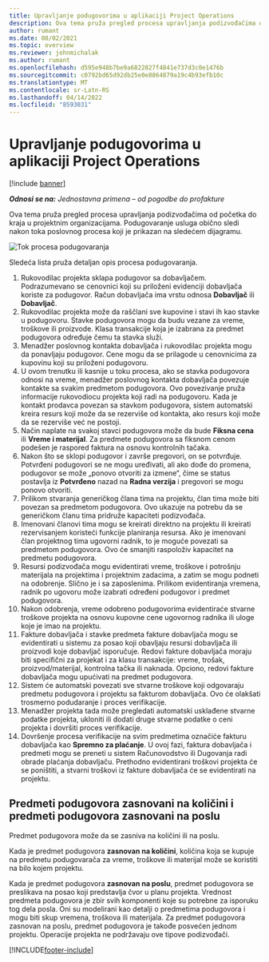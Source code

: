 ```yaml
---
title: Upravljanje podugovorima u aplikaciji Project Operations
description: Ova tema pruža pregled procesa upravljanja podizvođačima od početka do kraja obično u projektnim organizacijama.
author: rumant
ms.date: 08/02/2021
ms.topic: overview
ms.reviewer: johnmichalak
ms.author: rumant
ms.openlocfilehash: d595e948b7be9a6822827f4841e737d3c0e1476b
ms.sourcegitcommit: c0792bd65d92db25e0e8864879a19c4b93efb10c
ms.translationtype: MT
ms.contentlocale: sr-Latn-RS
ms.lasthandoff: 04/14/2022
ms.locfileid: "8593031"
---
```

# <a name="subcontract-management-in-project-operations"></a>Upravljanje podugovorima u aplikaciji Project Operations

[!include [banner](../../includes/dataverse-preview.md)]

_**Odnosi se na:** Jednostavna primena – od pogodbe do profakture_

Ova tema pruža pregled procesa upravljanja podizvođačima od početka do kraja u projektnim organizacijama. Podugovaranje usluga obično sledi nakon toka poslovnog procesa koji je prikazan na sledećem dijagramu.

![Tok procesa podugovaranja](../media/SubcontractingProcessFlow.png)

Sledeća lista pruža detaljan opis procesa podugovaranja.

1. Rukovodilac projekta sklapa podugovor sa dobavljačem. Podrazumevano se cenovnici koji su priloženi evidenciji dobavljača koriste za podugovor. Račun dobavljača ima vrstu odnosa **Dobavljač** ili **Dobavljač**.
2. Rukovodilac projekta može da raščlani sve kupovine i stavi ih kao stavke u podugovoru. Stavke podugovora mogu da budu vezane za vreme, troškove ili proizvode. Klasa transakcije koja je izabrana za predmet podugovora određuje čemu ta stavka služi.
3. Menadžer poslovnog kontakta dobavljača i rukovodilac projekta mogu da ponavljaju podugovor. Cene mogu da se prilagode u cenovnicima za kupovinu koji su priloženi podugovoru.
4. U ovom trenutku ili kasnije u toku procesa, ako se stavka podugovora odnosi na vreme, menadžer poslovnog kontakta dobavljača povezuje kontakte sa svakim predmetom podugovora. Ovo povezivanje pruža informacije rukovodiocu projekta koji radi na podugovoru. Kada je kontakt prodavca povezan sa stavkom podugovora, sistem automatski kreira resurs koji može da se rezerviše od kontakta, ako resurs koji može da se rezerviše već ne postoji.
5. Način naplate na svakoj stavci podugovora može da bude **Fiksna cena** ili **Vreme i materijal**. Za predmete podugovora sa fiksnom cenom podešen je raspored faktura na osnovu kontrolnih tačaka.
6.  Nakon što se sklopi podugovor i završe pregovori, on se potvrđuje. Potvrđeni podugovori se ne mogu uređivati, ali ako dođe do promena, podugovor se može „ponovo otvoriti za izmene“, čime se status postavlja iz **Potvrđeno** nazad na **Radna verzija** i pregovori se mogu ponovo otvoriti. 
7.  Prilikom stvaranja generičkog člana tima na projektu, član tima može biti povezan sa predmetom podugovora. Ovo ukazuje na potrebu da se generičkom članu tima pridruže kapaciteti podizvođača.
8.  Imenovani članovi tima mogu se kreirati direktno na projektu ili kreirati rezervisanjem koristeći funkcije planiranja resursa. Ako je imenovani član projektnog tima ugovorni radnik, to je moguće povezati sa predmetom podugovora. Ovo će smanjiti raspoloživ kapacitet na predmetu podugovora.
9.  Resursi podizvođača mogu evidentirati vreme, troškove i potrošnju materijala na projektima i projektnim zadacima, a zatim se mogu podneti na odobrenje. Slično je i sa zaposlenima. Prilikom evidentiranja vremena, radnik po ugovoru može izabrati određeni podugovor i predmet podugovora.
10. Nakon odobrenja, vreme odobreno podugovorima evidentiraće stvarne troškove projekta na osnovu kupovne cene ugovornog radnika ili uloge koje je imao na projektu.
11. Fakture dobavljača i stavke predmeta fakture dobavljača mogu se evidentirati u sistemu za posao koji obavljaju resursi dobavljača ili proizvodi koje dobavljač isporučuje. Redovi fakture dobavljača moraju biti specifični za projekat i za klasu transakcije: vreme, trošak, proizvod/materijal, kontrolna tačka ili naknada. Opciono, redovi fakture dobavljača mogu upućivati na predmet podugovora.
12. Sistem će automatski povezati sve stvarne troškove koji odgovaraju predmetu podugovora i projektu sa fakturom dobavljača. Ovo će olakšati trosmerno podudaranje i proces verifikacije.
13. Menadžer projekta tada može pregledati automatski usklađene stvarne podatke projekta, ukloniti ili dodati druge stvarne podatke o ceni projekta i dovršiti proces verifikacije.
14. Dovršenje procesa verifikacije na svim predmetima označiće fakturu dobavljača kao **Spremno za plaćanje**. U ovoj fazi, faktura dobavljača i predmeti mogu se preneti u sistem Računovodstvo ili Dugovanja radi obrade plaćanja dobavljaču. Prethodno evidentirani troškovi projekta će se poništiti, a stvarni troškovi iz fakture dobavljača će se evidentirati na projektu.

## <a name="quantity-based-subcontract-lines-and-work-based-subcontract-lines"></a>Predmeti podugovora zasnovani na količini i predmeti podugovora zasnovani na poslu

Predmet podugovora može da se zasniva na količini ili na poslu. 

Kada je predmet podugovora **zasnovan na količini**, količina koja se kupuje na predmetu podugovarača za vreme, troškove ili materijal može se koristiti na bilo kojem projektu.

Kada je predmet podugovora **zasnovan na poslu**, predmet podugovora se preslikava na posao koji predstavlja čvor u planu projekta. Vrednost predmeta podugovora je zbir svih komponenti koje su potrebne za isporuku tog dela posla. Oni su modelirani kao detalji o predmetima podugovora i mogu biti skup vremena, troškova ili materijala. Za predmet podugovora zasnovan na poslu, predmet podugovora je takođe posvećen jednom projektu. Operacije projekta ne podržavaju ove tipove podizvođači.

[!INCLUDE[footer-include](../../includes/footer-banner.md)]

